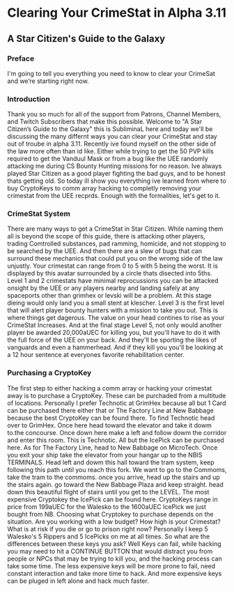 # Clearing Your CrimeStat in Alpha 3.11
## A Star Citizen's Guide to the Galaxy

### Preface
I'm going to tell you everything you need to know to clear your CrimeSat and we’re starting right now.

### Introduction
Thank you so much for all of the support from Patrons, Channel Members, and Twitch Subscribers that make this possible. Welcome to "A Star Citizen’s Guide to the Galaxy" this is SubliminaL here and today we'll be discussing the many differnt ways you can clear your CrimeStat and stay out of troube in alpha 3.11. Recently ive found myself on the other side of the law more often than id like. Either while trying to get the 50 PVP kills required to get the Vanduul Mask or from a bug like the UEE randomly attacking me during CS Bounty Hunting missions for no reason. Ive always played Star Citizen as a good player fighting the bad guys, and to be honest thats getting old. So today ill show you everything ive learned from where to buy CryptoKeys to comm array hacking to completly removing your crimestat from the UEE recprds. Enough with the formalities, let's get to it.

### CrimeStat System
There are many ways to get a CrimeStat in Star Citizen. While naming them all is beyond the scope of this guide, there is attacking other players, trading Comtrolled substances, pad ramming, homicide, and not stopping to be searched by the UEE. And then there are a slew of bugs that can surround these mechanics that could put you on the wromg side of the law unjustly. Your crimestat can range from 0 to 5 with 5 being the worst. It is displayed by this avatar surrounded by a circle thats disected into 5ths. Level 1 and 2 crimestats have minimal reprocussions you can be attacked onsight by the UEE or any players nearby and landing safely at any spaceports other than grimhex or levski will be a problem. At this stage dieing would only land you a small stent at klescher. Level 3 is the first level that will alert player bounty hunters with a mission to take you out. This is where things get dagerous. The value on your head contines to rise as your CrimeStat Increases. And at the final stage Level 5, not only would another player be awarded 20,000aUEC for killing you, but you'll have to do it with the full force of the UEE on your back. And they'll be sporting the likes of  vanguards and even a hammerhead. And if they kill you you'll be looking at a 12 hour sentence at everyones favorite rehabilitation center.

### Purchasing a CryptoKey
The first step to either hacking a comm array or hacking your crimestat away is to purchase a CryptoKey. These can be purchaded from a multitude of  locations. Personally I prefer Technotic at GrimHex because all but 1 Card can be purchased there either that or The Factory Line at New Babbage because the best CryptoKey can be found there. To find Technotic head over to GrimHex. Once here head toward the elevator and take it dowm to.the concourse. Once down here make a left and follow dowm the corridor and enter this room. This is Technotic. All but the IcePick can be purchased here. As for The Factory Line, head to New Babbage on MicroTech. Once you exit your ship take the elevator from your hangar up to the NBIS TERMINALS. Head left and dowm this hall toward the tram system, keep following this path until you reach this fork. We want to go to the Commoms, take the tram to the commoms. once you arrive, head up the stairs and up the stairs again. go toward the New Babbage Plaza and keep straight. head down this beautiful flight of stairs until you get to the LEVEL. The most expensive Cryptokey the IcePick can be found here. CryptoKeys range in price from 199aUEC for the Walesko to the 1600aUEC IcePick we just bought from NB. Choosing what Cryptokey to purchase depends on the situation. Are you working with a low budget? How high is your Crimestat? What is at risk if you die or go to prison right now? Personally I keep 5 Walesko's  5 Rippers and 5 IcePicks on me at all times. So what are the differences between these keys you ask? Well Keys can fail, while hacking you may need to hit a CONTINUE BUTTON that would distract you from people or NPCs that may be trying to kill you, and the hacking process can take some time. The less expensive keys will be more prone to fail, need constant interaction and  take more time to hack. And more expensive keys can be pluged in left alone and hack much faster. 